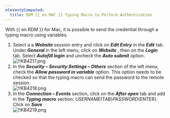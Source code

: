 ```yaml
---
eleventyComputed:
  title: RDM {{ en.MAC }} Typing Macro to Perform Authentication
---
```

With {{ en.RDM }} for Mac, it is possible to send the credential through a typing macro using variables.  

1. Select a a ***Website*** session entry and click on ***Edit Entry*** in the ***Edit*** tab. Under ***General*** in the left menu, click on ***Website*** , then on the ***Login*** tab. Select ***Autofill login*** and uncheck the ***Auto submit*** option.  
![!!KB4217.png](/img/en/kb/KB4217.png)
1. In the ***Security – Security Settings – Others*** section of the left menu, check the ***Allow password in variable*** option. This option needs to be checked so that the typing macro can send the password to the remote session.  
![!!KB4218.png](/img/en/kb/KB4218.png)
1. In the ***Connection – Events*** section, click on the ***After open*** tab and add in the ***Typing macro*** section: $USERNAME${TAB}$PASSWORD${ENTER}. Click on ***Save***  
![!!KB4219.png](/img/en/kb/KB4219.png)

